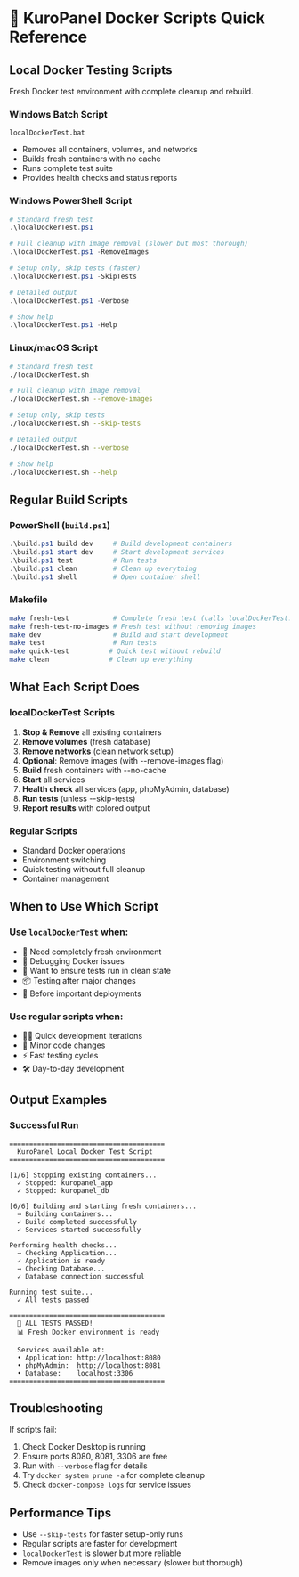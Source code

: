# 🐳 KuroPanel Docker Scripts Quick Reference

## Local Docker Testing Scripts

Fresh Docker test environment with complete cleanup and rebuild.

### Windows Batch Script
```batch
localDockerTest.bat
```
- Removes all containers, volumes, and networks
- Builds fresh containers with no cache
- Runs complete test suite
- Provides health checks and status reports

### Windows PowerShell Script
```powershell
# Standard fresh test
.\localDockerTest.ps1

# Full cleanup with image removal (slower but most thorough)
.\localDockerTest.ps1 -RemoveImages

# Setup only, skip tests (faster)
.\localDockerTest.ps1 -SkipTests

# Detailed output
.\localDockerTest.ps1 -Verbose

# Show help
.\localDockerTest.ps1 -Help
```

### Linux/macOS Script
```bash
# Standard fresh test
./localDockerTest.sh

# Full cleanup with image removal
./localDockerTest.sh --remove-images

# Setup only, skip tests
./localDockerTest.sh --skip-tests

# Detailed output
./localDockerTest.sh --verbose

# Show help
./localDockerTest.sh --help
```

## Regular Build Scripts

### PowerShell (`build.ps1`)
```powershell
.\build.ps1 build dev     # Build development containers
.\build.ps1 start dev     # Start development services
.\build.ps1 test          # Run tests
.\build.ps1 clean         # Clean up everything
.\build.ps1 shell         # Open container shell
```

### Makefile
```bash
make fresh-test           # Complete fresh test (calls localDockerTest.sh)
make fresh-test-no-images # Fresh test without removing images
make dev                  # Build and start development
make test                 # Run tests
make quick-test          # Quick test without rebuild
make clean               # Clean up everything
```

## What Each Script Does

### localDockerTest Scripts
1. **Stop & Remove** all existing containers
2. **Remove volumes** (fresh database)
3. **Remove networks** (clean network setup)
4. **Optional**: Remove images (with --remove-images flag)
5. **Build** fresh containers with --no-cache
6. **Start** all services
7. **Health check** all services (app, phpMyAdmin, database)
8. **Run tests** (unless --skip-tests)
9. **Report results** with colored output

### Regular Scripts
- Standard Docker operations
- Environment switching
- Quick testing without full cleanup
- Container management

## When to Use Which Script

### Use `localDockerTest` when:
- 🔄 Need completely fresh environment
- 🐛 Debugging Docker issues
- 🧪 Want to ensure tests run in clean state
- 📦 Testing after major changes
- 🚀 Before important deployments

### Use regular scripts when:
- 🏃‍♂️ Quick development iterations
- 🔧 Minor code changes
- ⚡ Fast testing cycles
- 🛠️ Day-to-day development

## Output Examples

### Successful Run
```
=======================================
  KuroPanel Local Docker Test Script
=======================================

[1/6] Stopping existing containers...
  ✓ Stopped: kuropanel_app
  ✓ Stopped: kuropanel_db

[6/6] Building and starting fresh containers...
  → Building containers...
  ✓ Build completed successfully
  ✓ Services started successfully

Performing health checks...
  → Checking Application...
  ✓ Application is ready
  → Checking Database...
  ✓ Database connection successful

Running test suite...
  ✓ All tests passed

=======================================
  🎉 ALL TESTS PASSED!
  📊 Fresh Docker environment is ready

  Services available at:
  • Application: http://localhost:8080
  • phpMyAdmin:  http://localhost:8081
  • Database:    localhost:3306
=======================================
```

## Troubleshooting

If scripts fail:
1. Check Docker Desktop is running
2. Ensure ports 8080, 8081, 3306 are free
3. Run with `--verbose` flag for details
4. Try `docker system prune -a` for complete cleanup
5. Check `docker-compose logs` for service issues

## Performance Tips

- Use `--skip-tests` for faster setup-only runs
- Regular scripts are faster for development
- `localDockerTest` is slower but more reliable
- Remove images only when necessary (slower but thorough)
